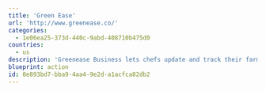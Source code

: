 ```yaml
---
title: 'Green Ease'
url: 'http://www.greenease.co/'
categories:
  - 1e06ea25-373d-440c-9abd-408710b475d0
countries:
  - us
description: 'Greenease Business lets chefs update and track their farms, push out specials on the app and search for farm-fresh products. Farms/purveyors interested in bringing fresh, local food to all can can login to verify who’s buying from them and list their products for search by chefs and restaurants.'
blueprint: action
id: 0e893bd7-bba9-4aa4-9e2d-a1acfca82db2
---
```

